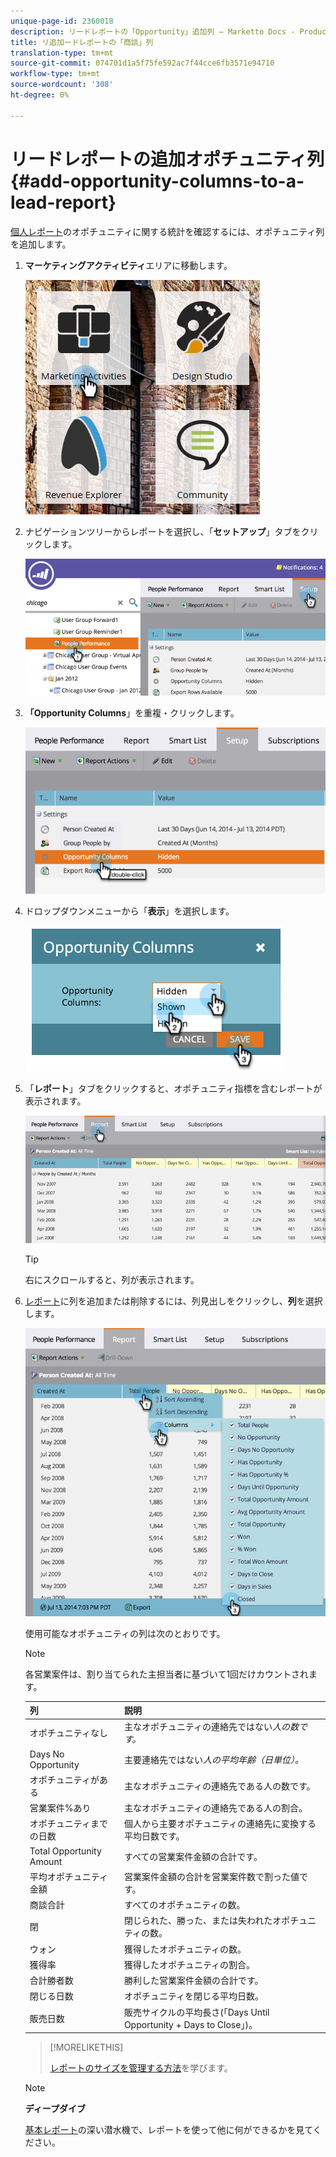 ```yaml
---
unique-page-id: 2360018
description: リードレポートの「Opportunity」追加列 — Marketto Docs - Product Documentation」
title: リ追加ードレポートの「商談」列
translation-type: tm+mt
source-git-commit: 074701d1a5f75fe592ac7f44cce6fb3571e94710
workflow-type: tm+mt
source-wordcount: '308'
ht-degree: 0%

---
```



# リードレポートの追加オポチュニティ列{#add-opportunity-columns-to-a-lead-report}

[個人レポート](http://docs.marketo.com/display/docs/basic+reporting)のオポチュニティに関する統計を確認するには、オポチュニティ列を追加します。

1. **マーケティングアクティビティ**&#x200B;エリアに移動します。

   ![](assets/ma.png)

1. ナビゲーションツリーからレポートを選択し、「**セットアップ**」タブをクリックします。

   ![](assets/two.png)

1. **「Opportunity Columns**」を重複・クリックします。

   ![](assets/three.png)

1. ドロップダウンメニューから「**表示**」を選択します。

   ![](assets/image2014-9-16-12-3a50-3a33.png)

1. 「**レポート**」タブをクリックすると、オポチュニティ指標を含むレポートが表示されます。

   ![](assets/five.png)

   >[!TIP]
   >
   >右にスクロールすると、列が表示されます。

1. [レポート](select-report-columns.md)に列を追加または削除するには、列見出しをクリックし、**列**&#x200B;を選択します。

   ![](assets/six.png)

   使用可能なオポチュニティの列は次のとおりです。

   >[!NOTE]
   >
   >各営業案件は、割り当てられた主担当者に基づいて1回だけカウントされます。

   | 列 | 説明 |
   |---|---|
   | オポチュニティなし | 主なオポチュニティの連絡先ではない&#x200B;*人の数です。* |
   | Days No Opportunity | 主要連絡先ではない&#x200B;*人の平均年齢（日単位）。* |
   | オポチュニティがある | 主なオポチュニティの連絡先である人の数です。 |
   | 営業案件%あり | 主なオポチュニティの連絡先である人の割合。 |
   | オポチュニティまでの日数 | 個人から主要オポチュニティの連絡先に変換する平均日数です。 |
   | Total Opportunity Amount | すべての営業案件金額の合計です。 |
   | 平均オポチュニティ金額 | 営業案件金額の合計を営業案件数で割った値です。 |
   | 商談合計 | すべてのオポチュニティの数。 |
   | 閉 | 閉じられた、勝った、または失われたオポチュニティの数。 |
   | ウォン | 獲得したオポチュニティの数。 |
   | 獲得率 | 獲得したオポチュニティの割合。 |
   | 合計勝者数 | 勝利した営業案件金額の合計です。 |
   | 閉じる日数 | オポチュニティを閉じる平均日数。 |
   | 販売日数 | 販売サイクルの平均長さ(「Days Until Opportunity + Days to Close」)。 |

   >[!MORELIKETHIS]
   >
   >
   >
   >[レポートのサイズを管理する方法](configure-report-size.md)を学びます。

   >[!NOTE]
   >
   >**ディープダイブ**
   >
   >
   >[基本レポート](http://docs.marketo.com/display/docs/basic+reporting)の深い潜水機で、レポートを使って他に何ができるかを見てください。

